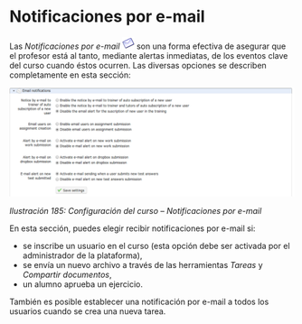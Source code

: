 # Notificaciones por e-mail

Las _Notificaciones por e-mail_ ![](../../.gitbook/assets/graphics324%20%284%29.png) son una forma efectiva de asegurar que el profesor está al tanto, mediante alertas inmediatas, de los eventos clave del curso cuando éstos ocurren. Las diversas opciones se describen completamente en esta sección:

![](../../.gitbook/assets/images243%20%284%29.png)

_Ilustración 185: Configuración del curso – Notificaciones por e-mail_

En esta sección, puedes elegir recibir notificaciones por e-mail si:

* se inscribe un usuario en el curso \(esta opción debe ser activada por el administrador de la plataforma\),
* se envía un nuevo archivo a través de las herramientas _Tareas_ y _Compartir documentos_,
* un alumno aprueba un ejercicio.

También es posible establecer una notificación por e-mail a todos los usuarios cuando se crea una nueva tarea.

